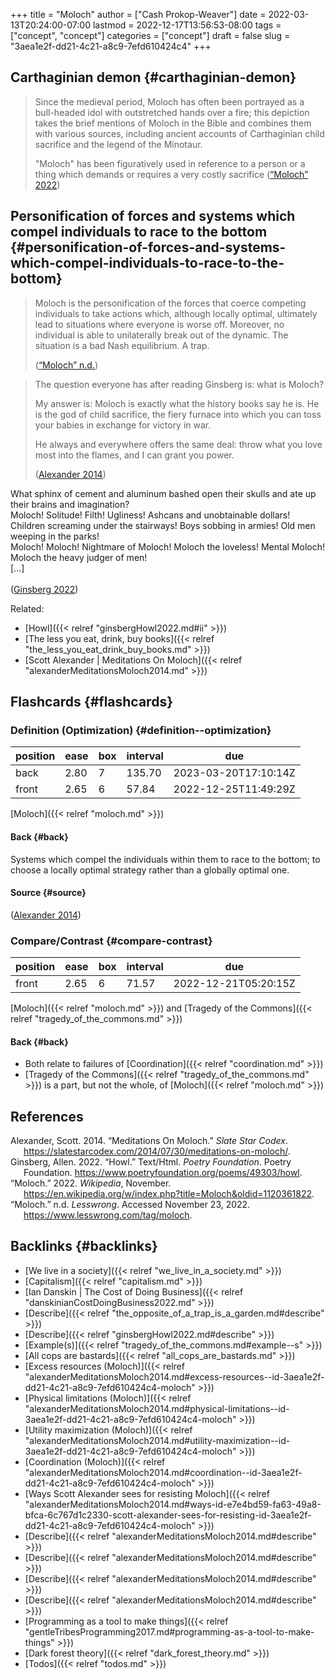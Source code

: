 +++
title = "Moloch"
author = ["Cash Prokop-Weaver"]
date = 2022-03-13T20:24:00-07:00
lastmod = 2022-12-17T13:56:53-08:00
tags = ["concept", "concept"]
categories = ["concept"]
draft = false
slug = "3aea1e2f-dd21-4c21-a8c9-7efd610424c4"
+++

## Carthaginian demon {#carthaginian-demon}

> Since the medieval period, Moloch has often been portrayed as a bull-headed idol with outstretched hands over a fire; this depiction takes the brief mentions of Moloch in the Bible and combines them with various sources, including ancient accounts of Carthaginian child sacrifice and the legend of the Minotaur.
>
> "Moloch" has been figuratively used in reference to a person or a thing which demands or requires a very costly sacrifice
> (<a href="#citeproc_bib_item_3">“Moloch” 2022</a>)


## Personification of forces and systems which compel individuals to race to the bottom {#personification-of-forces-and-systems-which-compel-individuals-to-race-to-the-bottom}

> Moloch is the personification of the forces that coerce competing individuals to take actions which, although locally optimal, ultimately lead to situations where everyone is worse off. Moreover, no individual is able to unilaterally break out of the dynamic. The situation is a bad Nash equilibrium. A trap.
>
> (<a href="#citeproc_bib_item_4">“Moloch” n.d.</a>)

<!--quoteend-->

> The question everyone has after reading Ginsberg is: what is Moloch?
>
> My answer is: Moloch is exactly what the history books say he is. He is the god of child sacrifice, the fiery furnace into which you can toss your babies in exchange for victory in war.
>
> He always and everywhere offers the same deal: throw what you love most into the flames, and I can grant you power.
>
> (<a href="#citeproc_bib_item_1">Alexander 2014</a>)

<div class="verse">

What sphinx of cement and aluminum bashed open their skulls and ate up their brains and imagination?<br />
Moloch! Solitude! Filth! Ugliness! Ashcans and unobtainable dollars! Children screaming under the stairways! Boys sobbing in armies! Old men weeping in the parks!<br />
Moloch! Moloch! Nightmare of Moloch! Moloch the loveless! Mental Moloch! Moloch the heavy judger of men!<br />
[...]<br />
<br />
(<a href="#citeproc_bib_item_2">Ginsberg 2022</a>)<br />

</div>

Related:

-   [Howl]({{< relref "ginsbergHowl2022.md#ii" >}})
-   [The less you eat, drink, buy books]({{< relref "the_less_you_eat_drink_buy_books.md" >}})
-   [Scott Alexander | Meditations On Moloch]({{< relref "alexanderMeditationsMoloch2014.md" >}})


## Flashcards {#flashcards}


### Definition (Optimization) {#definition--optimization}

| position | ease | box | interval | due                  |
|----------|------|-----|----------|----------------------|
| back     | 2.80 | 7   | 135.70   | 2023-03-20T17:10:14Z |
| front    | 2.65 | 6   | 57.84    | 2022-12-25T11:49:29Z |

[Moloch]({{< relref "moloch.md" >}})


#### Back {#back}

Systems which compel the individuals within them to race to the bottom; to choose a locally optimal strategy rather than a globally optimal one.


#### Source {#source}

(<a href="#citeproc_bib_item_1">Alexander 2014</a>)


### Compare/Contrast {#compare-contrast}

| position | ease | box | interval | due                  |
|----------|------|-----|----------|----------------------|
| front    | 2.65 | 6   | 71.57    | 2022-12-21T05:20:15Z |

[Moloch]({{< relref "moloch.md" >}}) and [Tragedy of the Commons]({{< relref "tragedy_of_the_commons.md" >}})


#### Back {#back}

-   Both relate to failures of [Coordination]({{< relref "coordination.md" >}})
-   [Tragedy of the Commons]({{< relref "tragedy_of_the_commons.md" >}}) is a part, but not the whole, of [Moloch]({{< relref "moloch.md" >}})

## References

<style>.csl-entry{text-indent: -1.5em; margin-left: 1.5em;}</style><div class="csl-bib-body">
  <div class="csl-entry"><a id="citeproc_bib_item_1"></a>Alexander, Scott. 2014. “Meditations On Moloch.” <i>Slate Star Codex</i>. <a href="https://slatestarcodex.com/2014/07/30/meditations-on-moloch/">https://slatestarcodex.com/2014/07/30/meditations-on-moloch/</a>.</div>
  <div class="csl-entry"><a id="citeproc_bib_item_2"></a>Ginsberg, Allen. 2022. “Howl.” Text/Html. <i>Poetry Foundation</i>. Poetry Foundation. <a href="https://www.poetryfoundation.org/poems/49303/howl">https://www.poetryfoundation.org/poems/49303/howl</a>.</div>
  <div class="csl-entry"><a id="citeproc_bib_item_3"></a>“Moloch.” 2022. <i>Wikipedia</i>, November. <a href="https://en.wikipedia.org/w/index.php?title=Moloch&oldid=1120361822">https://en.wikipedia.org/w/index.php?title=Moloch&#38;oldid=1120361822</a>.</div>
  <div class="csl-entry"><a id="citeproc_bib_item_4"></a>“Moloch.” n.d. <i>Lesswrong</i>. Accessed November 23, 2022. <a href="https://www.lesswrong.com/tag/moloch">https://www.lesswrong.com/tag/moloch</a>.</div>
</div>


## Backlinks {#backlinks}

-   [We live in a society]({{< relref "we_live_in_a_society.md" >}})
-   [Capitalism]({{< relref "capitalism.md" >}})
-   [Ian Danskin | The Cost of Doing Business]({{< relref "danskinianCostDoingBusiness2022.md" >}})
-   [Describe]({{< relref "the_opposite_of_a_trap_is_a_garden.md#describe" >}})
-   [Describe]({{< relref "ginsbergHowl2022.md#describe" >}})
-   [Example(s)]({{< relref "tragedy_of_the_commons.md#example--s" >}})
-   [All cops are bastards]({{< relref "all_cops_are_bastards.md" >}})
-   [Excess resources (Moloch)]({{< relref "alexanderMeditationsMoloch2014.md#excess-resources--id-3aea1e2f-dd21-4c21-a8c9-7efd610424c4-moloch" >}})
-   [Physical limitations (Moloch)]({{< relref "alexanderMeditationsMoloch2014.md#physical-limitations--id-3aea1e2f-dd21-4c21-a8c9-7efd610424c4-moloch" >}})
-   [Utility maximization (Moloch)]({{< relref "alexanderMeditationsMoloch2014.md#utility-maximization--id-3aea1e2f-dd21-4c21-a8c9-7efd610424c4-moloch" >}})
-   [Coordination (Moloch)]({{< relref "alexanderMeditationsMoloch2014.md#coordination--id-3aea1e2f-dd21-4c21-a8c9-7efd610424c4-moloch" >}})
-   [Ways Scott Alexander sees for resisting Moloch]({{< relref "alexanderMeditationsMoloch2014.md#ways-id-e7e4bd59-fa63-49a8-bfca-6c767d1c2330-scott-alexander-sees-for-resisting-id-3aea1e2f-dd21-4c21-a8c9-7efd610424c4-moloch" >}})
-   [Describe]({{< relref "alexanderMeditationsMoloch2014.md#describe" >}})
-   [Describe]({{< relref "alexanderMeditationsMoloch2014.md#describe" >}})
-   [Describe]({{< relref "alexanderMeditationsMoloch2014.md#describe" >}})
-   [Describe]({{< relref "alexanderMeditationsMoloch2014.md#describe" >}})
-   [Programming as a tool to make things]({{< relref "gentleTribesProgramming2017.md#programming-as-a-tool-to-make-things" >}})
-   [Dark forest theory]({{< relref "dark_forest_theory.md" >}})
-   [Todos]({{< relref "todos.md" >}})
